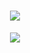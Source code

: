 <h1 align="center">
  <a href="https://git.io/typing-svg">
    <img src=[![Typing SVG](https://readme-typing-svg.herokuapp.com?color=F7A410&background=FF222200&center=true&vCenter=true&lines=Hi!+Soy+Elena;Bi%C3%B3loga+;en+proceso+de+ser+programadora)](https://git.io/typing-svg)></a>
</h1>
<p align="center">
  <img src="https://github.githubassets.com/images/mona-whisper.gif">
</p>

<!--
**ElenaDelLla/ElenaDelLla** is a ✨ _special_ ✨ repository because its `README.md` (this file) appears on your GitHub profile.

Here are some ideas to get you started:

- 🔭 I’m currently working on ...
- 🌱 I’m currently learning ...
- 👯 I’m looking to collaborate on ...
- 🤔 I’m looking for help with ...
- 💬 Ask me about ...
- 📫 How to reach me: ...
- 😄 Pronouns: ...
- ⚡ Fun fact: ...
-->
